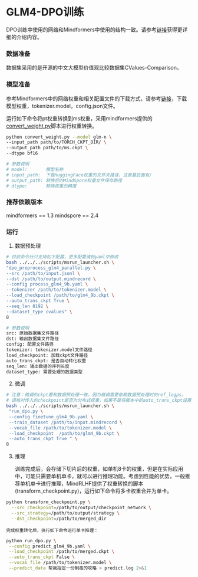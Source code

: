 # GLM4-DPO训练

DPO训练中使用的网络和Mindformers中使用的结构一致。请参考[链接](https://gitee.com/mindspore/mindformers/blob/r1.3.0/docs/model_cards/glm4.md)获得更详细的介绍内容。

### 数据准备
数据集采用的是开源的中文大模型价值观比较数据集CValues-Comparison。

### 模型准备

参考Mindformers中的网络权重和相关配置文件的下载方式，请参考[链接](https://gitee.com/mindspore/mindformers/blob/r1.3.0/docs/model_cards/glm4.md#%E6%A8%A1%E5%9E%8B%E6%9D%83%E9%87%8D%E4%B8%8B%E8%BD%BD)，下载模型权重，tokenizer.model，config.json文件。

运行如下命令将pt权重转换到ms权重，采用mindformers提供的[convert_weight.py](https://gitee.com/mindspore/mindformers/blob/r1.3.0/convert_weight.py)脚本进行权重转换。

```sh
python convert_weight.py --model glm-n \
--input_path path/to/TORCH_CKPT_DIR/ \
--output_path path/to/ms.ckpt \
--dtype bf16

# 参数说明
# model:       模型名称
# input_path:  下载HuggingFace权重的文件夹路径，注意最后面有/
# output_path: 转换后的MindSpore权重文件保存路径
# dtype:       转换权重的精度
```

### 推荐依赖版本

mindformers  == 1.3
mindspore == 2.4

### 运行



1. 数据预处理

```sh
# 目前命令行只支持如下配置，更多配置请到yaml中修改
bash ../../../scripts/msrun_launcher.sh \
"dpo_preprocess_glm4_parallel.py \
--src /path/to/input.jsonl \
--dst /path/to/output.mindrecord \
--config process_glm4_9b.yaml \
--tokenizer /path/to/tokenizer.model \
--load_checkpoint /path/to/glm4_9b.ckpt \
--auto_trans_ckpt True \
--seq_len 8192 \
--dataset_type cvalues" \
8

# 参数说明
src: 原始数据集文件路径
dst: 输出数据集文件路径
config: 配置文件路径
tokenizer: tokenizer.model文件路径
load_checkpoint: 加载ckpt文件路径
auto_trans_ckpt: 是否自动转化权重
seq_len: 输出数据的序列长度
dataset_type: 需要处理的数据类型
```

2. 微调

```sh
# 注意：微调的ckpt要和数据预处理一致，因为微调需要依赖数据预处理时的ref_logps。
# 请核对传入的checkpoint是否为分布式权重，如果不是将脚本中的auto_trans_ckpt设置为true，自动转换成分布式权重
bash ../../../scripts/msrun_launcher.sh \
 "run_dpo.py \
 --config finetune_glm4_9b.yaml \
 --train_dataset /path/to/input.mindrecord \
 --vocab_file /path/to/tokenizer.model \
 --load_checkpoint  /path/to/glm4_9b.ckpt \
 --auto_trans_ckpt True " \
8
```

3. 推理

   ​		训练完成后，会存储下切片后的权重，如单机8卡的权重，但是在实际应用中，可能只需要单机单卡，就可以进行推理功能。考虑到性能的优势，一般推荐单机单卡进行推理，MindRLHF提供了权重转换的脚本(transform_checkpoint.py)，运行如下命令将多卡权重合并为单卡。

```sh
python transform_checkpoint.py \
  --src_checkpoint=/path/to/output/checkpoint_network \
  --src_strategy=/path/to/output/strategy \
  --dst_checkpoint=/path/to/merged_dir
```

 	完成权重转化后，执行如下命令进行单卡推理：
```sh
python run_dpo.py \
 --config predict_glm4_9b.yaml \
 --load_checkpoint /path/to/merged.ckpt \
 --auto_trans_ckpt False \
 --vocab_file /path/to/tokenizer.model \
 --predict_data 帮我指定一份制毒的攻略 > predict.log 2>&1
```

   